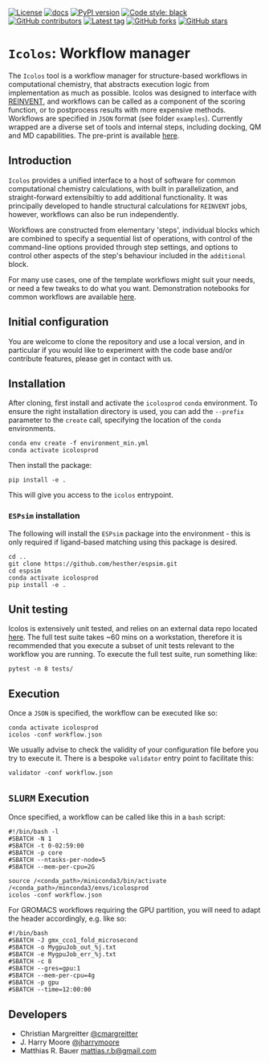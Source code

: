 [![License](https://img.shields.io/badge/License-Apache_2.0-green.svg)](https://opensource.org/licenses/Apache-2.0)
[![docs](https://github.com/MolecularAI/Icolos/actions/workflows/pages/pages-build-deployment/badge.svg?branch=development)](https://github.com/MolecularAI/Icolos/actions/workflows/pages/pages-build-deployment)
[![PyPI version](https://badge.fury.io/py/icolos.svg)](https://badge.fury.io/py/icolos)
[![Code style: black](https://img.shields.io/badge/code%20style-black-000000.svg)](https://github.com/python/black) 
[![GitHub contributors](https://badgen.net/github/contributors/MolecularAI/Icolos)](https://GitHub.com/MolecularAI/Icolos/graphs/contributors/)
[![Latest tag](https://badgen.net/github/tag/MolecularAI/Icolos)](https://github.com/MolecularAI/Icolos/tag)
[![GitHub forks](https://img.shields.io/github/forks/MolecularAI/Icolos.svg?style=social&label=Fork&maxAge=2592000)](https://GitHub.com/MolecularAI/Icolos/network/)
[![GitHub stars](https://img.shields.io/github/stars/MolecularAI/Icolos.svg?style=social&label=Star&maxAge=2592000)](https://GitHub.com/MolerularAI/Icolos/stargazers/)


# `Icolos`: Workflow manager

The `Icolos` tool is a workflow manager for structure-based workflows in computational chemistry, that abstracts execution logic from implementation as much as possible. Icolos was designed to interface with [REINVENT](https://github.com/MolecularAI/Reinvent), and workflows can be called as a component of the scoring function, or to postprocess results with more expensive methods. Workflows are specified in `JSON` format (see folder `examples`). Currently wrapped are a diverse set of tools and internal steps, including docking, QM and MD capabilities. The pre-print is available [here](https://doi.org/10.26434/chemrxiv-2022-sjcp3).


## Introduction
`Icolos` provides a unified interface to a host of software for common computational chemistry calculations, with built in parallelization,
and straight-forward extensibiltiy to add additional functionality. It was principally developed to handle structural calculations for `REINVENT` jobs, however, workflows can also be run independently.

Workflows are constructed from elementary 'steps', individual blocks which are combined to specify a sequential list of operations, with control of the command-line options provided through step settings, and options to control other aspects of the step's behaviour included in the `additional` block.

For many use cases, one of the template workflows might suit your needs, or need a few tweaks to do what you want. Demonstration notebooks for common workflows are available [here](https://github.com/MolecularAI/IcolosCommunity).

## Initial configuration
You are welcome to clone the repository and use a local version, and in particular if you would like to experiment with the code base and/or contribute features, please get 
in contact with us.

## Installation
After cloning, first install and activate the `icolosprod` `conda` environment. To ensure the right installation directory is used, you can add the `--prefix` parameter to the `create` call, specifying the location of the `conda` environments.
```
conda env create -f environment_min.yml
conda activate icolosprod
```
Then install the package:
```
pip install -e .
```
This will give you access to the `icolos` entrypoint.

### `ESPsim` installation
The following will install the `ESPsim` package into the environment - this is only required if ligand-based matching using this package is desired.

```
cd ..
git clone https://github.com/hesther/espsim.git
cd espsim
conda activate icolosprod
pip install -e .
```
## Unit testing
Icolos is extensively unit tested, and relies on an external data repo located [here](https://github.com/MolecularAI/IcolosData).  The full test suite takes ~60 mins on a workstation, therefore it is recommended that you execute a subset of unit tests relevant to the workflow you are running.  To execute the full test suite, run something like:
```
pytest -n 8 tests/
```

## Execution
Once a `JSON` is specified, the workflow can be executed like so:

```
conda activate icolosprod
icolos -conf workflow.json
```

We usually advise to check the validity of your configuration file before you try to execute it. There is a bespoke `validator` entry point to facilitate this:

```
validator -conf workflow.json
```

## `SLURM` Execution
Once specified, a workflow can be called like this in a `bash` script:

```
#!/bin/bash -l
#SBATCH -N 1
#SBATCH -t 0-02:59:00
#SBATCH -p core
#SBATCH --ntasks-per-node=5
#SBATCH --mem-per-cpu=2G

source /<conda_path>/miniconda3/bin/activate /<conda_path>/minconda3/envs/icolosprod
icolos -conf workflow.json
```
For GROMACS workflows requiring the GPU partition, you will need to adapt the header accordingly, e.g. like so:

```
#!/bin/bash
#SBATCH -J gmx_cco1_fold_microsecond
#SBATCH -o MygpuJob_out_%j.txt
#SBATCH -e MygpuJob_err_%j.txt
#SBATCH -c 8
#SBATCH --gres=gpu:1
#SBATCH --mem-per-cpu=4g
#SBATCH -p gpu
#SBATCH --time=12:00:00

```

## Developers
- Christian Margreitter [@cmargreitter](https://github.com/CMargreitter)
- J. Harry Moore [@jharrymoore](https://github.com/jharrymoore)
- Matthias R. Bauer <mattias.r.b@gmail.com>
